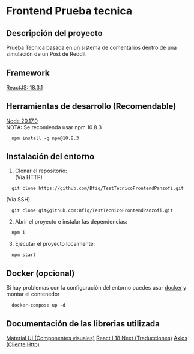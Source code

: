 # Frontend Prueba tecnica

## Descripción del proyecto
Prueba Tecnica basada en un sistema de comentarios dentro de una simulación de un Post de Reddit

## Framework
[ReactJS: 18.3.1](https://legacy.reactjs.org/versions/)

## Herramientas de desarrollo (Recomendable)

[Node 20.17.0](https://nodejs.org/en/blog/release/v20.17.0)  
NOTA: Se recomienda usar npm 10.8.3  
```
  npm install -g npm@10.8.3
```

## Instalación del entorno

1. Clonar el repositorio:  
(Via HTTP)  
```
  git clone https://github.com/Bfiq/TestTecnicoFrontendPanzofi.git
```
(Via SSH)
```
  git clone git@github.com:Bfiq/TestTecnicoFrontendPanzofi.git
```

2. Abrir el proyecto e instalar las dependencias:
```
  npm i
```

3. Ejecutar el proyecto localmente:
```
  npm start
```

## Docker (opcional)
Si hay problemas con la configuración del entorno puedes usar [docker](https://www.docker.com) y montar el contenedor

```
  docker-compose up -d
```

## Documentación de las librerias utilizada
[Material UI (Componentes visuales)](https://mui.com/material-ui/getting-started/)
[React I 18 Next (Traducciones)](https://react.i18next.com/guides/quick-start)
[Axios (Cliente Http)](https://axios-http.com/es/docs/intro)